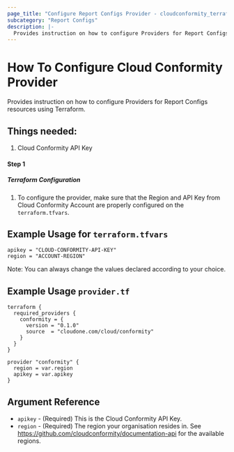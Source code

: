 ```yaml
---
page_title: "Configure Report Configs Provider - cloudconformity_terraform"
subcategory: "Report Configs"
description: |-
  Provides instruction on how to configure Providers for Report Configs resources using Terraform.
---
```


# How To Configure Cloud Conformity Provider
Provides instruction on how to configure Providers for Report Configs resources using Terraform.

## Things needed:
1. Cloud Conformity API Key

#### Step 1

##### Terraform Configuration

1. To configure the provider, make sure that the Region and API Key from Cloud Conformity Account are properly configured on the `terraform.tfvars`.

## Example Usage for `terraform.tfvars`
```
apikey = "CLOUD-CONFORMITY-API-KEY"
region = "ACCOUNT-REGION"
```
Note: You can always change the values declared according to your choice.

## Example Usage `provider.tf`
```hcl
terraform {
  required_providers {
    conformity = {
      version = "0.1.0"
      source  = "cloudone.com/cloud/conformity"
    }
  }
}

provider "conformity" {
  region = var.region
  apikey = var.apikey
}
```

## Argument Reference
 - `apikey` - (Required) This is the Cloud Conformity API Key. 
 - `region` - (Required) The region your organisation resides in. See https://github.com/cloudconformity/documentation-api
   for the available regions.
